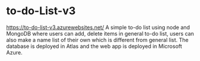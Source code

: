 # to-do-List-v3
https://to-do-list-v3.azurewebsites.net/
A simple to-do list using node and MongoDB where users can add, delete items in general to-do list, users can also make a name list of their own which is different from general list. The database is deployed in Atlas and the web app is deployed in Microsoft Azure.
